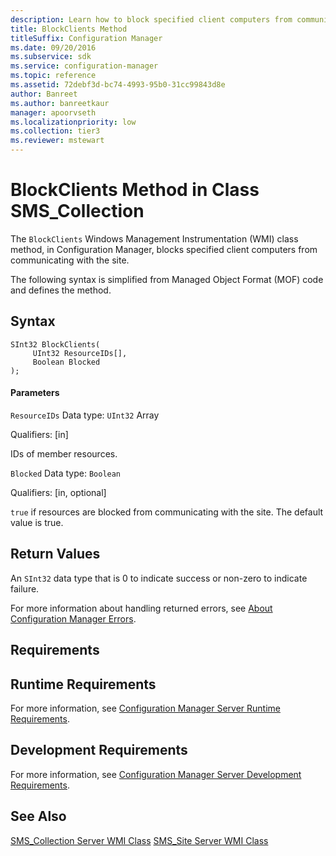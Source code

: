 ```yaml
---
description: Learn how to block specified client computers from communicating with the site in Configuration Manager using BlockClients.
title: BlockClients Method
titleSuffix: Configuration Manager
ms.date: 09/20/2016
ms.subservice: sdk
ms.service: configuration-manager
ms.topic: reference
ms.assetid: 72debf3d-bc74-4993-95b0-31cc99843d8e
author: Banreet
ms.author: banreetkaur
manager: apoorvseth
ms.localizationpriority: low
ms.collection: tier3
ms.reviewer: mstewart
---
```

# BlockClients Method in Class SMS_Collection
The `BlockClients` Windows Management Instrumentation (WMI) class method, in Configuration Manager, blocks specified client computers from communicating with the site.

 The following syntax is simplified from Managed Object Format (MOF) code and defines the method.

## Syntax

```
SInt32 BlockClients(
     UInt32 ResourceIDs[],
     Boolean Blocked
);
```

#### Parameters
 `ResourceIDs`
 Data type: `UInt32` Array

 Qualifiers: [in]

 IDs of member resources.

 `Blocked`
 Data type: `Boolean`

 Qualifiers: [in, optional]

 `true` if resources are blocked from communicating with the site. The default value is true.

## Return Values
 An  `SInt32` data type that is 0 to indicate success or non-zero to indicate failure.

 For more information about handling returned errors, see [About Configuration Manager Errors](../../../../../develop/core/understand/about-configuration-manager-errors.md).

## Requirements

## Runtime Requirements
 For more information, see [Configuration Manager Server Runtime Requirements](../../../../../develop/core/reqs/server-runtime-requirements.md).

## Development Requirements
 For more information, see [Configuration Manager Server Development Requirements](../../../../../develop/core/reqs/server-development-requirements.md).

## See Also
 [SMS_Collection Server WMI Class](../../../../../develop/reference/core/clients/collections/sms_collection-server-wmi-class.md)
 [SMS_Site Server WMI Class](../../../../../develop/reference/core/servers/configure/sms_site-server-wmi-class.md)
